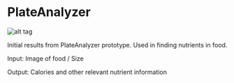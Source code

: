 PlateAnalyzer
=============
![alt tag](https://github.com/orealeb/PlateAnalyzer/food.jpg)

Initial results from PlateAnalyzer prototype. Used in finding nutrients in food. 


Input: Image of food / Size

Output: Calories and other relevant nutrient information
